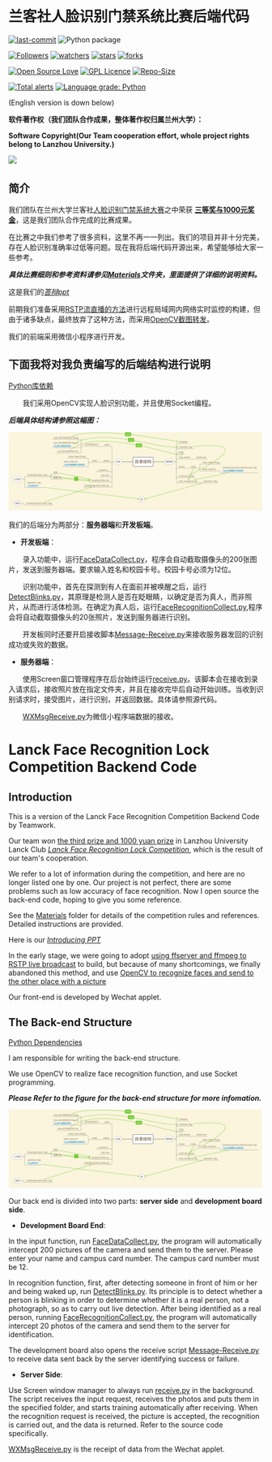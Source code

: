 # 兰客社人脸识别门禁系统比赛后端代码

[![last-commit](https://img.shields.io/github/last-commit/HollowMan6/Lanck-Face-Recognition-Lock-Competition-Backend-Code)](../../graphs/commit-activity)
![Python package](https://github.com/HollowMan6/Lanck-Face-Recognition-Lock-Competition-Backend-Code/workflows/Python%20package/badge.svg)

[![Followers](https://img.shields.io/github/followers/HollowMan6?style=social)](https://github.com/HollowMan6?tab=followers)
[![watchers](https://img.shields.io/github/watchers/HollowMan6/Lanck-Face-Recognition-Lock-Competition-Backend-Code?style=social)](../../watchers)
[![stars](https://img.shields.io/github/stars/HollowMan6/Lanck-Face-Recognition-Lock-Competition-Backend-Code?style=social)](../../stargazers)
[![forks](https://img.shields.io/github/forks/HollowMan6/Lanck-Face-Recognition-Lock-Competition-Backend-Code?style=social)](../../network/members)

[![Open Source Love](https://img.shields.io/badge/-%E2%9D%A4%20Open%20Source-Green?style=flat-square&logo=Github&logoColor=white&link=https://hollowman6.github.io/fund.html)](https://hollowman6.github.io/fund.html)
[![GPL Licence](https://img.shields.io/badge/license-GPL-blue)](https://opensource.org/licenses/GPL-3.0/)
[![Repo-Size](https://img.shields.io/github/repo-size/HollowMan6/Lanck-Face-Recognition-Lock-Competition-Backend-Code.svg)](../../archive/master.zip)

[![Total alerts](https://img.shields.io/lgtm/alerts/g/HollowMan6/Lanck-Face-Recognition-Lock-Competition-Backend-Code.svg?logo=lgtm&logoWidth=18)](https://lgtm.com/projects/g/HollowMan6/Lanck-Face-Recognition-Lock-Competition-Backend-Code/alerts/)
[![Language grade: Python](https://img.shields.io/lgtm/grade/python/g/HollowMan6/Lanck-Face-Recognition-Lock-Competition-Backend-Code.svg?logo=lgtm&logoWidth=18)](https://lgtm.com/projects/g/HollowMan6/Lanck-Face-Recognition-Lock-Competition-Backend-Code/context:python)

(English version is down below)

**软件著作权（我们团队合作成果，整体著作权归属兰州大学）：**

**Software Copyright(Our Team cooperation effort, whole project rights belong to Lanzhou University.)**

![](https://hollowman6.github.io/img/software-copyright/2019SR1388115.jpg)

## 简介

我们团队在兰州大学兰客社[人脸识别门禁系统大赛](http://lanck.lzu.edu.cn/?p=456)之中荣获 **[三等奖与1000元奖金](http://lanck.lzu.edu.cn/?p=473)**，这是我们团队合作完成的比赛成果。

在比赛之中我们参考了很多资料，这里不再一一列出。我们的项目并非十分完美，存在人脸识别准确率过低等问题。现在我将后端代码开源出来，希望能够给大家一些参考。

***具体比赛细则和参考资料请参见[Materials](./Materials)文件夹，里面提供了详细的说明资料。***

这是我们的[*答辩ppt*](Lanck_Team8.pptx)

前期我们准备采用[RSTP流直播的方法](https://github.com/HollowMan6/Building-CCTV/tree/master/Building-CCTV-With-RSTP-Stream-Using-ffsever)进行远程局域网内网络实时监控的构建，但由于诸多缺点，最终放弃了这种方法，而采用[OpenCV截图转发](https://github.com/HollowMan6/Building-CCTV/tree/master/Building-CCTV-With-OpenCV-Face-Recognition-Sending-Pictures)。

我们的前端采用微信小程序进行开发。

## 下面我将对我负责编写的后端结构进行说明

[Python库依赖](../../network/dependencies)

&emsp;&emsp;我们采用OpenCV实现人脸识别功能，并且使用Socket编程。

***后端具体结构请参照这幅图：***

![](structure.jpg)

我们的后端分为两部分：**服务器端**和**开发板端**。

* **开发板端**：

&emsp;&emsp;录入功能中，运行[FaceDataCollect.py](./Development-Board/FaceDataCollect.py)，程序会自动截取摄像头的200张图片，发送到服务器端。要求输入姓名和校园卡号。校园卡号必须为12位。

&emsp;&emsp;识别功能中，首先在探测到有人在面前并被唤醒之后，运行[DetectBlinks.py](./Development-Board/DetectBlinks.py)，其原理是检测人是否在眨眼睛，以确定是否为真人，而非照片，从而进行活体检测。在确定为真人后，运行[FaceRecognitionCollect.py](./Development-Board/FaceRecognitionCollect.py),程序会将自动截取摄像头的20张照片，发送到服务器进行识别。

&emsp;&emsp;开发板同时还要开启接收脚本[Message-Receive.py](./Development-Board/Message-Receive.py)来接收服务器发回的识别成功或失败的数据。

* **服务器端**：

&emsp;&emsp;使用Screen窗口管理程序在后台始终运行[receive.py](./Server/receive.py)。该脚本会在接收到录入请求后，接收照片放在指定文件夹，并且在接收完毕后自动开始训练。当收到识别请求时，接受图片，进行识别，并返回数据。具体请参照源代码。

&emsp;&emsp;[WXMsgReceive.py](./Server/WXMsgReceive.py)为微信小程序端数据的接收。

# Lanck Face Recognition Lock Competition Backend Code

## Introduction

This is a version of the Lanck Face Recognition Competition Backend Code by Teamwork.

Our team won [the third prize and 1000 yuan prize](http://lanck.lzu.edu.cn/?p=473) in Lanzhou University Lanck Club *[Lanck Face Recognition Lock Competition](http://lanck.lzu.edu.cn/?P=456)*, which is the result of our team's cooperation.

We refer to a lot of information during the competition, and here are no longer listed one by one. Our project is not perfect, there are some problems such as low accuracy of face recognition. Now I open source the back-end code, hoping to give you some reference.

See the [Materials](./Materials) folder for details of the competition rules and references. Detailed instructions are provided.

Here is our *[Introducing PPT](Lanck_Team8.pptx)*

In the early stage, we were going to adopt [using ffserver and ffmpeg to RSTP live broadcast](https://github.com/HollowMan6/Building-CCTV/tree/master/Building-CCTV-With-RSTP-Stream-Using-ffsever) to build, but because of many shortcomings, we finally abandoned this method, and use [OpenCV to recognize faces and send to the other place with a picture](https://github.com/HollowMan6/Building-CCTV/tree/master/Building-CCTV-With-OpenCV-Face-Recognition-Sending-Pictures)

Our front-end is developed by Wechat applet.

## The Back-end Structure

[Python Dependencies](../../network/dependencies)

I am responsible for writing the back-end structure.

We use OpenCV to realize face recognition function, and use Socket programming.

***Please Refer to the figure for the back-end structure for more infomation.***

![](structure.jpg)

Our back end is divided into two parts: **server side** and **development board side**.

* **Development Board End**:

In the input function, run [FaceDataCollect.py](./Development-Board/FaceDataCollect.py), the program will automatically intercept 200 pictures of the camera and send them to the server. Please enter your name and campus card number. The campus card number must be 12.

In recognition function, first, after detecting someone in front of him or her and being waked up, run [DetectBlinks.py](./Development-Board/DetectBlinks.py). Its principle is to detect whether a person is blinking in order to determine whether it is a real person, not a photograph, so as to carry out live detection. After being identified as a real person, running [FaceRecognitionCollect.py](./Development-Board/FaceRecognitionCollect.py), the program will automatically intercept 20 photos of the camera and send them to the server for identification.

The development board also opens the receive script [Message-Receive.py](./Development-Board/Message-Receive.py) to receive data sent back by the server identifying success or failure.

* **Server Side**:

Use Screen window manager to always run [receive.py](./Server/receive.py) in the background. The script receives the input request, receives the photos and puts them in the specified folder, and starts training automatically after receiving. When the recognition request is received, the picture is accepted, the recognition is carried out, and the data is returned. Refer to the source code specifically.

[WXMsgReceive.py](./Server/WXMsgReceive.py) is the receipt of data from the Wechat applet.
